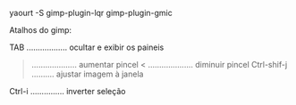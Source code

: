 
yaourt -S gimp-plugin-lqr gimp-plugin-gmic

Atalhos do gimp:

   TAB .................. ocultar e exibir os paineis
   > .................... aumentar pincel
   < .................... diminuir pincel
   Ctrl-shif-j .......... ajustar imagem à janela

   Ctrl-i ............... inverter seleção
